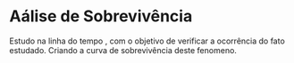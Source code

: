 # Aálise de Sobrevivência
Estudo na linha do tempo ,  com o objetivo de verificar a ocorrência do fato estudado.
Criando a curva de sobrevivência deste fenomeno.
